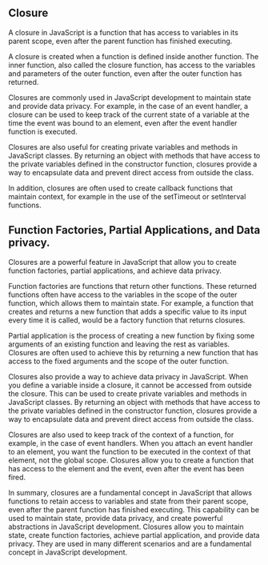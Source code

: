 ## Closure

A closure in JavaScript is a function that has access to variables in its parent scope, even after the parent function has finished executing.

A closure is created when a function is defined inside another function. The inner function, also called the closure function, has access to the variables and parameters of the outer function, even after the outer function has returned.

Closures are commonly used in JavaScript development to maintain state and provide data privacy. For example, in the case of an event handler, a closure can be used to keep track of the current state of a variable at the time the event was bound to an element, even after the event handler function is executed.

Closures are also useful for creating private variables and methods in JavaScript classes. By returning an object with methods that have access to the private variables defined in the constructor function, closures provide a way to encapsulate data and prevent direct access from outside the class.

In addition, closures are often used to create callback functions that maintain context, for example in the use of the setTimeout or setInterval functions.

## Function Factories, Partial Applications, and Data privacy.

Closures are a powerful feature in JavaScript that allow you to create function factories, partial applications, and achieve data privacy.

Function factories are functions that return other functions. These returned functions often have access to the variables in the scope of the outer function, which allows them to maintain state. For example, a function that creates and returns a new function that adds a specific value to its input every time it is called, would be a factory function that returns closures.

Partial application is the process of creating a new function by fixing some arguments of an existing function and leaving the rest as variables. Closures are often used to achieve this by returning a new function that has access to the fixed arguments and the scope of the outer function.

Closures also provide a way to achieve data privacy in JavaScript. When you define a variable inside a closure, it cannot be accessed from outside the closure. This can be used to create private variables and methods in JavaScript classes. By returning an object with methods that have access to the private variables defined in the constructor function, closures provide a way to encapsulate data and prevent direct access from outside the class.

Closures are also used to keep track of the context of a function, for example, in the case of event handlers. When you attach an event handler to an element, you want the function to be executed in the context of that element, not the global scope. Closures allow you to create a function that has access to the element and the event, even after the event has been fired.

In summary, closures are a fundamental concept in JavaScript that allows functions to retain access to variables and state from their parent scope, even after the parent function has finished executing. This capability can be used to maintain state, provide data privacy, and create powerful abstractions in JavaScript development. Closures allow you to maintain state, create function factories, achieve partial application, and provide data privacy. They are used in many different scenarios and are a fundamental concept in JavaScript development.